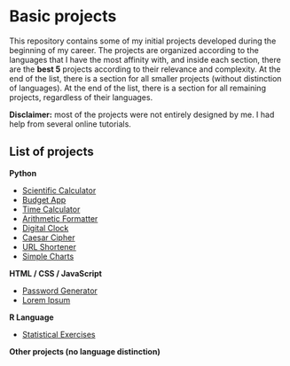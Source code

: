 # Basic projects

This repository contains some of my initial projects developed during the beginning of my career. The projects are organized according to the languages that I have the most affinity with, and inside each section, there are the **best 5** projects according to their relevance and complexity. At the end of the list, there is a section for all smaller projects (without distinction of languages). At the end of the list, there is a section for all remaining projects, regardless of their languages.

**Disclaimer:** most of the projects were not entirely designed by me. I had help from several online tutorials.

## List of projects

**Python**
* [Scientific Calculator](https://github.com/math-reis/basic-projects/tree/main/scientific-calculator)
* [Budget App](https://github.com/math-reis/basic-projects/tree/main/budget-app)
* [Time Calculator](https://github.com/math-reis/basic-projects/tree/main/time-calculator)
* [Arithmetic Formatter](https://github.com/math-reis/basic-projects/tree/main/arithmetic-formatter)
* [Digital Clock](https://github.com/math-reis/basic-projects/tree/main/digital-clock)
* [Caesar Cipher](https://github.com/math-reis/basic-projects/tree/main/caesar-cipher)
* [URL Shortener](https://github.com/math-reis/basic-projects/tree/main/URL-shortener)
* [Simple Charts](https://github.com/math-reis/basic-projects/tree/main/simple-charts)

**HTML / CSS / JavaScript**
* [Password Generator](https://github.com/math-reis/basic-projects/tree/main/password-generator)
* [Lorem Ipsum](https://github.com/math-reis/basic-projects/tree/main/lorem-ipsum)

**R Language**
* [Statistical Exercises](https://github.com/math-reis/basic-projects/tree/main/statistical-exercises)

**Other projects (no language distinction)**
